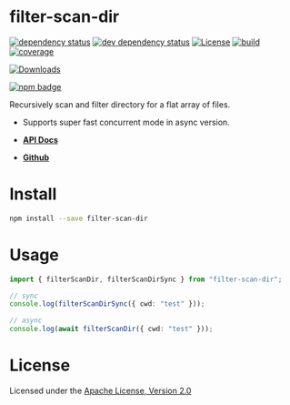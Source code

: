 # filter-scan-dir

[![dependency status][deps-svg]][deps-url]
[![dev dependency status][dev-deps-svg]][dev-deps-url]
[![License][license-image]][license-url]
[![build][build-image]][build-url]
[![coverage][coverage-image]][coverage-url]

[![Downloads][downloads-image]][downloads-url]

[![npm badge][npm-badge-png]][package-url]

Recursively scan and filter directory for a flat array of files.

- Supports super fast concurrent mode in async version.

- **[API Docs](https://jchip.github.io/filter-scan-dir/modules.html#filterScanDir)**
- **[Github](https://github.com/jchip/filter-scan-dir)**

# Install

```bash
npm install --save filter-scan-dir
```

# Usage

```ts
import { filterScanDir, filterScanDirSync } from "filter-scan-dir";

// sync
console.log(filterScanDirSync({ cwd: "test" }));

// async
console.log(await filterScanDir({ cwd: "test" }));
```

# License

Licensed under the [Apache License, Version 2.0](https://www.apache.org/licenses/LICENSE-2.0)

[npm-version-svg]: https://badge.fury.io/js/filter-scan-dir.svg
[package-url]: https://npmjs.com/package/filter-scan-dir
[deps-svg]: https://david-dm.org/filter-scan-dir.svg
[deps-url]: https://david-dm.org/filter-scan-dir
[dev-deps-svg]: https://david-dm.org/filter-scan-dir/dev-status.svg
[dev-deps-url]: https://david-dm.org/filter-scan-dir#info=devDependencies
[license-image]: https://img.shields.io/npm/l/filter-scan-dir.svg
[license-url]: LICENSE
[build-image]: https://github.com/jchip/filter-scan-dir/actions/workflows/node.js.yml/badge.svg
[build-url]: https://github.com/jchip/filter-scan-dir/actions/workflows/node.js.yml
[coverage-image]: https://coveralls.io/repos/github/jchip/filter-scan-dir/badge.svg?branch=main
[coverage-url]: https://coveralls.io/github/jchip/filter-scan-dir?branch=main
[downloads-image]: https://img.shields.io/npm/dm/filter-scan-dir.svg
[downloads-url]: https://npm-stat.com/charts.html?package=filter-scan-dir
[npm-badge-png]: https://nodei.co/npm/filter-scan-dir.png?downloads=true&stars=true
